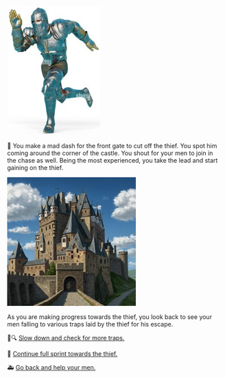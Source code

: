 ![Knight_Running](./img/knight_runningsm.jpg)

:running: You make a mad dash for the front gate to cut off the thief.  You spot him coming around the corner of the castle.  You shout for your men to join in the chase as well.  Being the most experienced, you take the lead and start gaining on the thief.

![Castle](./img/castle_pathsm.jpg)

As you are making progress towards the thief, you look back to see your men falling to various traps laid by the thief for his escape.

:mag_right::mag: [Slow down and check for more traps.](./KnightScene2A.md)

:dash: [Continue full sprint towards the thief.](./KnightScene1A-2A.md)

:ambulance: [Go back and help your men.](./KnightScene2B.md)